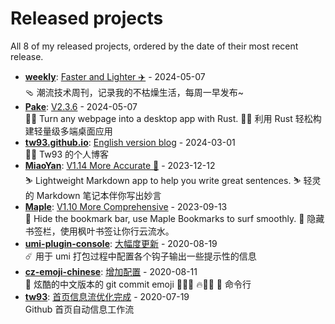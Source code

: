 # Released projects

All <!-- release_count starts -->8<!-- release_count ends --> of my released projects, ordered by the date of their most recent release.

<!-- recent_releases starts -->
* **[weekly](https://github.com/tw93/weekly)**: [Faster and Lighter ✈️](https://github.com/tw93/weekly/releases/tag/V0.6.0) - 2024-05-07
<br>🩴 潮流技术周刊，记录我的不枯燥生活，每周一早发布~
* **[Pake](https://github.com/tw93/Pake)**: [V2.3.6](https://github.com/tw93/Pake/releases/tag/V2.3.6) - 2024-05-07
<br>🤱🏻 Turn any webpage into a desktop app with Rust.  🤱🏻 利用 Rust 轻松构建轻量级多端桌面应用
* **[tw93.github.io](https://github.com/tw93/tw93.github.io)**: [English version blog](https://github.com/tw93/tw93.github.io/releases/tag/V0.5.0) - 2024-03-01
<br>🧗‍♂️ Tw93 的个人博客
* **[MiaoYan](https://github.com/tw93/MiaoYan)**: [V1.14 More Accurate 🍇](https://github.com/tw93/MiaoYan/releases/tag/V1.14.0) - 2023-12-12
<br>⛷ Lightweight Markdown app to help you write great sentences. ⛷ 轻灵的 Markdown 笔记本伴你写出妙言
* **[Maple](https://github.com/tw93/Maple)**: [V1.10 More Comprehensive](https://github.com/tw93/Maple/releases/tag/V1.10) - 2023-09-13
<br>🍁 Hide the bookmark bar, use Maple Bookmarks to surf smoothly.  🍁 隐藏书签栏，使用枫叶书签让你行云流水。
* **[umi-plugin-console](https://github.com/tw93/umi-plugin-console)**: [大幅度更新](https://github.com/tw93/umi-plugin-console/releases/tag/v0.2.2) - 2020-08-19
<br>☄️ 用于 umi 打包过程中配置各个钩子输出一些提示性的信息
* **[cz-emoji-chinese](https://github.com/tw93/cz-emoji-chinese)**: [增加配置](https://github.com/tw93/cz-emoji-chinese/releases/tag/v0.3.1) - 2020-08-11
<br>🚴 炫酷的中文版本的 git commit emoji  🐛🎨✨ 🔥💄📝 🎉 命令行
* **[tw93](https://github.com/tw93/tw93)**: [首页信息流优化完成](https://github.com/tw93/tw93/releases/tag/V1.0) - 2020-07-19
<br>Github 首页自动信息工作流
<!-- recent_releases ends -->
